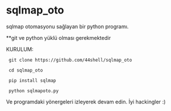 # sqlmap_oto
sqlmap otomasyonu sağlayan bir python programı.



**git ve python yüklü olması gerekmektedir

KURULUM:

     git clone https://github.com/44shell/sqlmap_oto
     
     cd sqlmap_oto
     
     pip install sqlmap
     
     python sqlmapoto.py


Ve programdaki yönergeleri izleyerek devam edin.
         İyi hackingler :)
